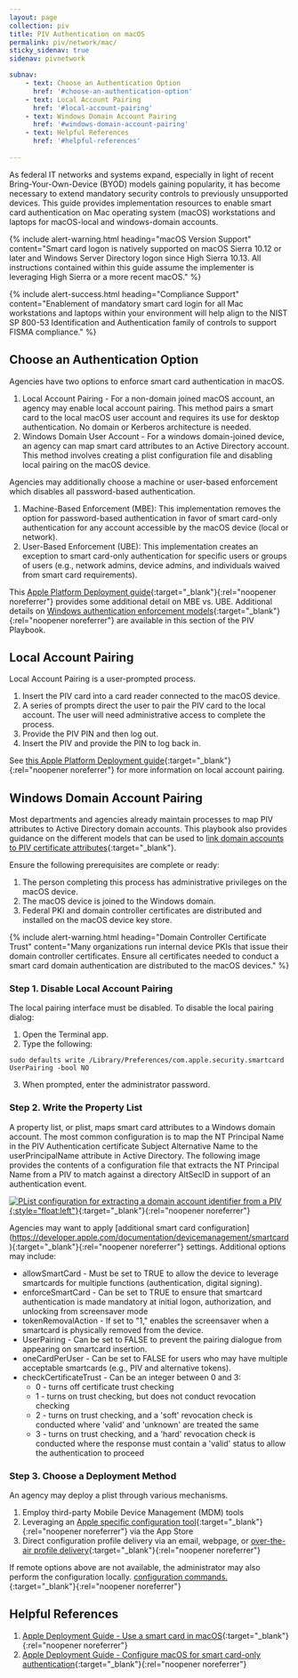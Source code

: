 ```yaml
---
layout: page
collection: piv
title: PIV Authentication on macOS
permalink: piv/network/mac/
sticky_sidenav: true
sidenav: pivnetwork

subnav:
    - text: Choose an Authentication Option
      href: '#choose-an-authentication-option'
    - text: Local Account Pairing
      href: '#local-account-pairing'
    - text: Windows Domain Account Pairing
      href: '#windows-domain-account-pairing'
    - text: Helpful References
      href: '#helpful-references'
      
---
```


As federal IT networks and systems expand, especially in light of recent Bring-Your-Own-Device (BYOD) models gaining popularity, it has become necessary to extend mandatory security controls to previously unsupported devices. This guide provides implementation resources to enable smart card authentication on Mac operating system (macOS) workstations and laptops for macOS-local and windows-domain accounts.

{% include alert-warning.html heading="macOS Version Support" content="Smart card logon is natively supported on macOS Sierra 10.12 or later and Windows Server Directory logon since High Sierra 10.13. All instructions contained within this guide assume the implementer is leveraging High Sierra or a more recent macOS." %}

{% include alert-success.html heading="Compliance Support" content="Enablement of mandatory smart card login for all Mac workstations and laptops within your environment will help align to the NIST SP 800-53 Identification and Authentication family of controls to support FISMA compliance." %} 

## Choose an Authentication Option
Agencies have two options to enforce smart card authentication in macOS.
1. Local Account Pairing - For a non-domain joined macOS account, an agency may enable local account pairing. This method pairs a smart card to the local macOS user account and requires its use for desktop authentication. No domain or Kerberos architecture is needed.
2. Windows Domain User Account - For a windows domain-joined device, an agency can map smart card attributes to an Active Directory account. This method involves creating a plist configuration file and disabling local pairing on the macOS device.

Agencies may additionally choose a machine or user-based enforcement which disables all password-based authentication.
1. Machine-Based Enforcement (MBE): This implementation removes the option for password-based authentication in favor of smart card-only authentication for any account accessible by the macOS device (local or network).
2. User-Based Enforcement (UBE): This implementation creates an exception to smart card-only authentication for specific users or groups of users (e.g., network admins, device admins, and individuals waived from smart card requirements).

This [Apple Platform Deployment guide](https://support.apple.com/guide/deployment/configure-macos-smart-cardonly-authentication-depfce8de48b/1/web/1.0){:target="_blank"}{:rel="noopener noreferrer"} provides some additional detail on MBE vs. UBE. Additional details on [Windows authentication enforcement models]({{site.baseurl}}/piv/network/group/){:target="_blank"}{:rel="noopener noreferrer"} are available in this section of the PIV Playbook.

## Local Account Pairing
Local Account Pairing is a user-prompted process.
1. Insert the PIV card into a card reader connected to the macOS device.
2. A series of prompts direct the user to pair the PIV card to the local account. The user will need administrative access to complete the process.
3. Provide the PIV PIN and then log out.
4. Insert the PIV and provide the PIN to log back in.

See [this Apple Platform Deployment guide](https://support.apple.com/guide/deployment/use-a-smart-card-depc705651a9/web){:target="_blank"}{:rel="noopener noreferrer"} for more information on local account pairing.

## Windows Domain Account Pairing
Most departments and agencies already maintain processes to map PIV attributes to Active Directory domain accounts. This playbook also provides guidance on the different models that can be used to [link domain accounts to PIV certificate attributes]({{site.baseurl}}piv/network/account/){:target="_blank"}.

Ensure the following prerequisites are complete or ready:
1. The person completing this process has administrative privileges on the macOS device.
2. The macOS device is joined to the Windows domain.
3. Federal PKI and domain controller certificates are distributed and installed on the macOS device key store.

{% include alert-warning.html heading="Domain Controller Certificate Trust" content="Many organizations run internal device PKIs that issue their domain controller certificates. Ensure all certificates needed to conduct a smart card domain authentication are distributed to the macOS devices." %}

### Step 1. Disable Local Account Pairing
The local pairing interface must be disabled. To disable the local pairing dialog:
1. Open the Terminal app.
2. Type the following: 
```
sudo defaults write /Library/Preferences/com.apple.security.smartcard UserPairing -bool NO
```
3. When prompted, enter the administrator password.

### Step 2. Write the Property List
A property list, or plist, maps smart card attributes to a Windows domain account. The most common configuration is to map the NT Principal Name in the PIV Authentication certificate Subject Alternative Name to the userPrincipalName attribute in Active Directory. The following image provides the contents of a configuration file that extracts the NT Principal Name from a PIV to match against a directory AltSecID in support of an authentication event.

[![PList configuration for extracting a domain account identifier from a PIV]({{site.baseurl}}/assets/piv/attribute_mapping_plist.png){:style="float:left"}]({{site.baseurl}}/assets/piv/attribute_mapping_plist.png){:target="_blank"}{:rel="noopener noreferrer"}

Agencies may want to apply [additional smart card configuration] (https://developer.apple.com/documentation/devicemanagement/smartcard){:target="_blank"}{:rel="noopener noreferrer"} settings. Additional options may include:
- allowSmartCard - Must be set to TRUE to allow the device to leverage smartcards for multiple functions (authentication, digital signing). 
- enforceSmartCard - Can be set to TRUE to ensure that smartcard authentication is made mandatory at initial logon, authorization, and unlocking from screensaver mode
- tokenRemovalAction - If set to "1," enables the screensaver when a smartcard is physically removed from the device.
- UserPairing - Can be set to FALSE to prevent the pairing dialogue from appearing on smartcard insertion.
- oneCardPerUser - Can be set to FALSE for users who may have multiple acceptable smartcards (e.g., PIV and alternative tokens).
- checkCertificateTrust - Can be an integer between 0 and 3:
    - 0 - turns off certificate trust checking
    - 1 - turns on trust checking, but does not conduct revocation checking
    - 2 - turns on trust checking, and a 'soft' revocation check is conducted where 'valid' and 'unknown' are treated the same
    - 3 - turns on trust checking, and a 'hard' revocation check is conducted where the response must contain a 'valid' status to allow the authentication to proceed

### Step 3. Choose a Deployment Method
An agency may deploy a plist through various mechanisms.
1. Employ third-party Mobile Device Management (MDM) tools
2. Leveraging an [Apple specific configuration tool](https://apps.apple.com/us/app/apple-configurator-2/id1037126344?mt=12){:target="_blank"}{:rel="noopener noreferrer"} via the App Store
3. Direct configuration profile delivery via an email, webpage, or [over-the-air profile delivery](https://developer.apple.com/library/archive/documentation/NetworkingInternet/Conceptual/iPhoneOTAConfiguration/Introduction/Introduction.html#//apple_ref/doc/uid/TP40009505){:target="_blank"}{:rel="noopener noreferrer"}

If remote options above are not available, the administrator may also perform the configuration locally. [configuration commands.](https://support.apple.com/guide/deployment-reference-macos/advanced-smart-card-options-apd2969ad2d7/web){:target="_blank"}{:rel="noopener noreferrer"}

## Helpful References
1. [Apple Deployment Guide - Use a smart card in macOS](https://support.apple.com/guide/deployment/use-a-smart-card-depc705651a9/web){:target="_blank"}{:rel="noopener noreferrer"}
2. [Apple Deployment Guide - Configure macOS for smart card-only authentication](https://support.apple.com/guide/deployment/configure-macos-smart-cardonly-authentication-depfce8de48b/1/web/1.0){:target="_blank"}{:rel="noopener noreferrer"}

